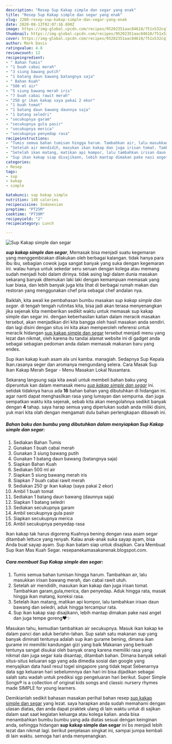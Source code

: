 ```yaml
---
description: "Resep Sup Kakap simple dan segar yang enak"
title: "Resep Sup Kakap simple dan segar yang enak"
slug: 2280-resep-sup-kakap-simple-dan-segar-yang-enak
date: 2020-08-13T02:07:16.690Z
image: https://img-global.cpcdn.com/recipes/95202351aac84610/751x532cq70/sup-kakap-simple-dan-segar-foto-resep-utama.jpg
thumbnail: https://img-global.cpcdn.com/recipes/95202351aac84610/751x532cq70/sup-kakap-simple-dan-segar-foto-resep-utama.jpg
cover: https://img-global.cpcdn.com/recipes/95202351aac84610/751x532cq70/sup-kakap-simple-dan-segar-foto-resep-utama.jpg
author: Mark Davis
ratingvalue: 4.8
reviewcount: 12
recipeingredient:
- " Bahan Tumis"
- "1 buah cabai merah"
- "3 siung bawang putih"
- "1 batang daun bawang batangnya saja"
- " Bahan Kuah"
- "500 ml air"
- "5 siung bawang merah iris"
- "7 buah cabai rawit merah"
- "250 gr ikan kakap saya pakai 2 ekor"
- "1 buah tomat"
- "1 batang daun bawang daunnya saja"
- "1 batang seledri"
- "secukupnya garam"
- "secukupnya gula pasir"
- "secukupnya merica"
- "secukupnya penyedap rasa"
recipeinstructions:
- "Tumis semua bahan tumisan hingga harum. Tambahkan air, lalu masukkan irisan bawang merah, dan cabai rawit utuh."
- "Setelah air mendidih, masukan ikan kakap dan juga irisan tomat. Tambahkan garam,gula,merica, dan penyedap. Aduk hingga rata, masak hingga ikan matang, koreksi rasa."
- "Setelah ikan matang, matikan api kompor, lalu tambahkan irisan daun bawang dan seledri, aduk hingga tercampur rata."
- "Sup ikan kakap siap disajikann, lebih mantap dimakan pake nasi anget dan juga tempe goreng❤️✨"
categories:
- Resep
tags:
- sup
- kakap
- simple

katakunci: sup kakap simple 
nutrition: 140 calories
recipecuisine: Indonesian
preptime: "PT25M"
cooktime: "PT39M"
recipeyield: "2"
recipecategory: Lunch

---
```



![Sup Kakap simple dan segar](https://img-global.cpcdn.com/recipes/95202351aac84610/751x532cq70/sup-kakap-simple-dan-segar-foto-resep-utama.jpg)

<b><i>sup kakap simple dan segar</i></b>, Memasak bisa menjadi suatu kegemaran yang menggembirakan dilakukan oleh berbagai kalangan. tidak hanya para ibu ibu, sebagian cowok juga sangat banyak yang suka dengan kegemaran ini. walau hanya untuk sekedar seru seruan dengan kolega atau memang sudah menjadi hobi dalam dirinya. tidak asing lagi dalam dunia masakan sekarang banyak ditemukan laki laki dengan kemampuan memasak yang luar biasa, dan lebih banyak juga kita lihat di berbagai rumah makan dan restoran yang menggunakan chef pria sebagai chef andalan nya.

Baiklah, kita awali ke pembahasan bumbu masakan <i>sup kakap simple dan segar</i>. di tengah tengah rutinitas kita, bisa jadi akan terasa menyenangkan jika sejenak kita memberikan sedikit waktu untuk memasak sup kakap simple dan segar ini. dengan keberhasilan kalian dalam meracik masakan tersebut, akan menjadikan diri kita bangga oleh hasil masakan anda sendiri. dan lagi disini dengan situs ini kita akan memperoleh referensi untuk meracik hidangan <u>sup kakap simple dan segar</u> tersebut menjadi menu yang lezat dan nikmat, oleh karena itu tandai alamat website ini di gadget anda sebagai sebagian pedoman anda dalam memasak makanan baru yang endes.

Sup ikan kakap kuah asam ala uni kamba. managiah. Sedapnya Sup Kepala Ikan.rasanya seger dan aromanya mengundang selera. Cara Masak Sup Ikan Kakap Merah Segar - Menu Masakan Lokal Nusantara.


Sekarang langsung saja kita awali untuk membeli bahan baku yang diperuntuk kan dalam memasak menu <u><i>sup kakap simple dan segar</i></u> ini. setidak tidaknya harus ada <b>16</b> bahan bahan yang dibutuhkan di hidangan ini. agar nanti dapat menghasilkan rasa yang lumayan dan sempurna. dan juga sempatkan waktu kita sejenak, sebab kita akan mengolahnya sedikit banyak dengan <b>4</b> tahap. saya harap semua yang diperlukan sudah anda miliki disini, yuk mari kita olah dengan mengamati dulu bahan perlengkapan dibawah ini.

<!--inarticleads1-->

##### Bahan baku dan bumbu yang dibutuhkan dalam menyiapkan Sup Kakap simple dan segar:

1. Sediakan  Bahan Tumis
1. Gunakan 1 buah cabai merah
1. Gunakan 3 siung bawang putih
1. Gunakan 1 batang daun bawang (batangnya saja)
1. Siapkan  Bahan Kuah
1. Sediakan 500 ml air
1. Siapkan 5 siung bawang merah iris
1. Siapkan 7 buah cabai rawit merah
1. Sediakan 250 gr ikan kakap (saya pakai 2 ekor)
1. Ambil 1 buah tomat
1. Sediakan 1 batang daun bawang (daunnya saja)
1. Siapkan 1 batang seledri
1. Sediakan secukupnya garam
1. Ambil secukupnya gula pasir
1. Siapkan secukupnya merica
1. Ambil secukupnya penyedap rasa


Ikan kakap tak harus digoreng Kuahnya bening dengan rasa asam segar ditambah lettuce yang renyah. Kalau anak-anak suka sayap ayam, bisa Anda buat sayap ayam. Sup ikan batam siap untuk disajikan. Cara Membuat Sup Ikan Mas Kuah Segar. resepanekamasakanenak.blogspot.com. 

<!--inarticleads2-->

##### Cara membuat Sup Kakap simple dan segar:

1. Tumis semua bahan tumisan hingga harum. Tambahkan air, lalu masukkan irisan bawang merah, dan cabai rawit utuh.
1. Setelah air mendidih, masukan ikan kakap dan juga irisan tomat. Tambahkan garam,gula,merica, dan penyedap. Aduk hingga rata, masak hingga ikan matang, koreksi rasa.
1. Setelah ikan matang, matikan api kompor, lalu tambahkan irisan daun bawang dan seledri, aduk hingga tercampur rata.
1. Sup ikan kakap siap disajikann, lebih mantap dimakan pake nasi anget dan juga tempe goreng❤️✨


Masukan tahu, kemudian tambahkan air secukupnya. Masuk ikan kakap ke dalam panci dan aduk berlahn-lahan. Sup salah satu makanan sup yang banyak diminati tentunya adalah sup ikan gurame bening, dimana ikan gurame ini memiliki kandungan gizi yang baik Makanan yang berkuah tentunya sangat disukai oleh banyak orang karena memiliki rasa yang nikmat dan juga segar kala disantap, ditambah bahan. Dimana banyak sekali situs-situs keluaran sgp yang ada dimedia sosial dan google yang menyajikan data hasil resul togel singapore yang tidak tepat Sebenarnya data sgp keluaran hari sebelumnnya dan hari ini bisa dijadikan sebagai salah satu wadah untuk prediksi sgp pengeluaran hari berikut. Super Simple Songs® is a collection of original kids songs and classic nursery rhymes made SIMPLE for young learners. 

Demikianlah sedikit bahasan masakan perihal bahan resep <u>sup kakap simple dan segar</u> yang lezat. saya harapkan anda sudah memahami dengan ulasan diatas, dan anda dapat praktek ulang di lain waktu untuk di sajikan dalam saat saat kegiatan keluarga atau kolega kalian. anda bisa menambahkan bumbu bumbu yang ada diatas sesuai dengan keinginan anda, sehingga hidangan <b>sup kakap simple dan segar</b> ini bs menjadi lebih lezat dan nikmat lagi. berikut penjelasan singkat ini, sampai jumpa kembali di lain waktu. semoga hari anda menyenangkan.
